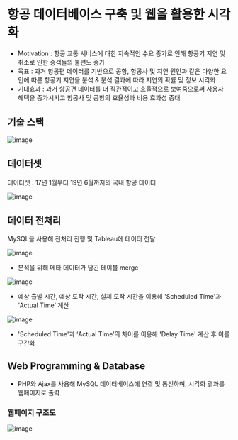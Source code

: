 # 항공 데이터베이스 구축 및 웹을 활용한 시각화

*   Motivation : 항공 교통 서비스에 대한 지속적인 수요 증가로 인해 항공기 지연 및 취소로 인한 승객들의 불편도 증가
*   목표 :  과거 항공편 데이터를 기반으로 공항, 항공사 및 지연 원인과 같은 다양한 요인에 따른 항공기 지연을 분석 & 분석 결과에 따라 지연의 확률 및 정보 시각화
*   기대효과 : 과거 항공편 데이터를 더 직관적이고 효율적으로 보여줌으로써 사용자 혜택을 증가시키고 항공사 및 공항의 효율성과 비용 효과성 증대


## 기술 스택

![image](https://github.com/user-attachments/assets/6669550b-46bb-47fa-b362-f298f6a8879b)


## 데이터셋
데이터셋 : 17년 1월부터 19년 6월까지의 국내 항공 데이터

![image](https://github.com/user-attachments/assets/ed9223f5-0f6b-4072-bbfc-a61d92818275)


## 데이터 전처리
MySQL을 사용해 전처리 진행 및 Tableau에 데이터 전달

![image](https://github.com/user-attachments/assets/394669d5-e808-4bee-adb9-46cbd3d0f787)
*   분석을 위해 메타 데이터가 담긴 테이블 merge

![image](https://github.com/user-attachments/assets/33dfabdc-c3be-49e3-9400-92605f0a709d)
*   예상 출발 시간, 예상 도착 시간, 실제 도착 시간을 이용해 'Scheduled Time'과 ‘Actual Time’ 계산

![image](https://github.com/user-attachments/assets/214d48b7-5f19-443b-a5bd-b8c1dbff1f0d)
*   'Scheduled Time'과 ‘Actual Time’의 차이를 이용해 'Delay Time' 계산 후 이를 구간화



## Web Programming & Database
* PHP와 Ajax를 사용해 MySQL 데이터베이스에 연결 및 통신하며, 시각화 결과를 웹페이지로 출력

### 웹페이지 구조도
![image](https://github.com/user-attachments/assets/84e9ec93-9cc7-4bcd-8e7f-bc51f4598c3c)
